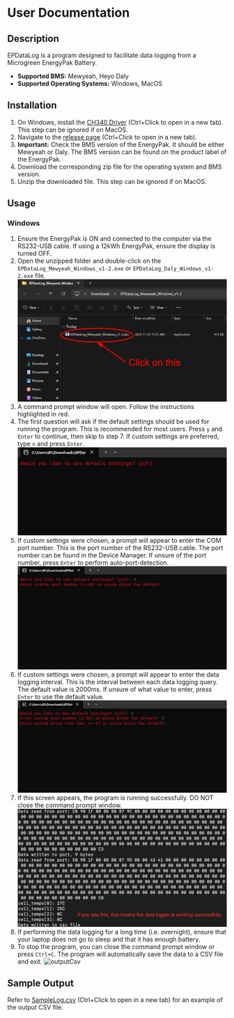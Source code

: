 # User Documentation

## Description

EPDataLog is a program designed to facilitate data logging from a Microgreen EnergyPak Battery.
- **Supported BMS:** Mewyeah, Heyo Daly
- **Supported Operating Systems:** Windows, MacOS

## Installation

1. On Windows, install the [CH340 Driver](https://www.wch-ic.com/downloads/CH341SER_ZIP.html) (Ctrl+Click to open in a new tab). This step can be ignored if on MacOS.
2. Navigate to the [release page](https://github.com/MicrogreenSolarCorp/EPDataLog/releases) (Ctrl+Click to open in a new tab).
3. **Important:** Check the BMS version of the EnergyPak. It should be either Mewyeah or Daly. The BMS version can be found on the product label of the EnergyPak. 
4. Download the corresponding zip file for the operating system and BMS version.
5. Unzip the downloaded file. This step can be ignored if on MacOS.

## Usage

### Windows
1. Ensure the EnergyPak is ON and connected to the computer via the RS232-USB cable. If using a 12kWh EnergyPak, ensure the display is turned OFF.
2. Open the unzipped folder and double-click on the `EPDataLog_Mewyeah_Windows_v1-2.exe` or `EPDataLog_Daly_Windows_v1-2.exe` file.
![windowsRun](https://github.com/MicrogreenSolarCorp/EPDataLog/blob/main/docs/documentationAssets/windowsRun.png)
3. A command prompt window will open. Follow the instructions highlighted in red. 
4. The first question will ask if the default settings should be used for running the program. This is recommended for most users. Press `y` and `Enter` to continue, then skip to step 7. If custom settings are preferred, type `n` and press `Enter`.
![defaultSettings](https://github.com/MicrogreenSolarCorp/EPDataLog/blob/main/docs/documentationAssets/defaultSettings.png)
5. If custom settings were chosen, a prompt will appear to enter the COM port number. This is the port number of the RS232-USB cable. The port number can be found in the Device Manager. If unsure of the port number, press `Enter` to perform auto-port-detection.
![portNumber](https://github.com/MicrogreenSolarCorp/EPDataLog/blob/main/docs/documentationAssets/portNumber.png)
6. If custom settings were chosen, a prompt will appear to enter the data logging interval. This is the interval between each data logging query. The default value is 2000ms. If unsure of what value to enter, press `Enter` to use the default value.
![delayTime](https://github.com/MicrogreenSolarCorp/EPDataLog/blob/main/docs/documentationAssets/delayTime.png)
7. If this screen appears, the program is running successfully. DO NOT close the command prompt window.
![macosRunSuccess](https://github.com/MicrogreenSolarCorp/EPDataLog/blob/main/docs/documentationAssets/macosRunSuccess.png)
8. If performing the data logging for a long time (i.e. overnight), ensure that your laptop does not go to sleep and that it has enough battery.
9. To stop the program, you can close the command prompt window or press `Ctrl+C`. The program will automatically save the data to a CSV file and exit.
![outputCsv](https://github.com/MicrogreenSolarCorp/EPDataLog/blob/main/docs/assetsForReadme/outputCsv.png)

## Sample Output
Refer to [SampleLog.csv](https://github.com/MicrogreenSolarCorp/EPDataLog/blob/main/SampleLog.csv) (Ctrl+Click to open in a new tab) for an example of the output CSV file.

